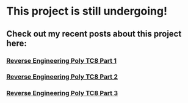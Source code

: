 # This project is still undergoing!

## Check out my recent posts about this project here:

### [Reverse Engineering Poly TC8 Part 1](/posts/reverse-engineering-poly-tc8-part-1)

### [Reverse Engineering Poly TC8 Part 2](/posts/reverse-engineering-poly-tc8-part-2)

### [Reverse Engineering Poly TC8 Part 3](/posts/reverse-engineering-poly-tc8-part-3)
